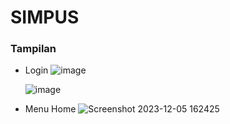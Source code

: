 # SIMPUS

### Tampilan

* Login
  ![image](https://github.com/ailsaaurellia/SIMPUS-Final/assets/148856554/fee2ecae-7958-46cb-bf28-ecf212963d38)
  
  ![image](https://github.com/ailsaaurellia/SIMPUS-Final/assets/148856554/d0b5cfac-e981-495b-8805-a2baed9cb81e)

* Menu Home
 ![Screenshot 2023-12-05 162425](https://github.com/ailsaaurellia/SIMPUS-Final/assets/148856554/047d9efa-ba2f-4cc6-9b09-d530317e4e2b)





  
